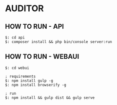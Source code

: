 # AUDITOR

## HOW TO RUN - API

```
$: cd api
$: composer install && php bin/console server:run
```

## HOW TO RUN - WEBAUI

```
$: cd webui

; requirements
$: npm install gulp -g
$: npm install browserify -g

; run
$: npm install && gulp dist && gulp serve
```